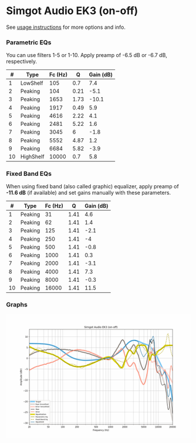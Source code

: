 # Simgot Audio EK3 (on-off)
See [usage instructions](https://github.com/jaakkopasanen/AutoEq#usage) for more options and info.

### Parametric EQs
You can use filters 1-5 or 1-10. Apply preamp of -6.5 dB or -6.7 dB, respectively.

|   # | Type      |   Fc (Hz) |    Q |   Gain (dB) |
|-----|-----------|-----------|------|-------------|
|   1 | LowShelf  |       105 | 0.7  |         7.4 |
|   2 | Peaking   |       104 | 0.21 |        -5.1 |
|   3 | Peaking   |      1653 | 1.73 |       -10.1 |
|   4 | Peaking   |      1917 | 0.49 |         5.9 |
|   5 | Peaking   |      4616 | 2.22 |         4.1 |
|   6 | Peaking   |      2481 | 5.22 |         1.6 |
|   7 | Peaking   |      3045 | 6    |        -1.8 |
|   8 | Peaking   |      5552 | 4.87 |         1.2 |
|   9 | Peaking   |      6684 | 5.82 |        -3.9 |
|  10 | HighShelf |     10000 | 0.7  |         5.8 |

### Fixed Band EQs
When using fixed band (also called graphic) equalizer, apply preamp of **-11.6 dB** (if available) and set gains manually with these parameters.

|   # | Type    |   Fc (Hz) |    Q |   Gain (dB) |
|-----|---------|-----------|------|-------------|
|   1 | Peaking |        31 | 1.41 |         4.6 |
|   2 | Peaking |        62 | 1.41 |         1.4 |
|   3 | Peaking |       125 | 1.41 |        -2.1 |
|   4 | Peaking |       250 | 1.41 |        -4   |
|   5 | Peaking |       500 | 1.41 |        -0.8 |
|   6 | Peaking |      1000 | 1.41 |         0.3 |
|   7 | Peaking |      2000 | 1.41 |        -3.1 |
|   8 | Peaking |      4000 | 1.41 |         7.3 |
|   9 | Peaking |      8000 | 1.41 |        -0.3 |
|  10 | Peaking |     16000 | 1.41 |        11.5 |

### Graphs
![](./Simgot%20Audio%20EK3%20(on-off).png)
